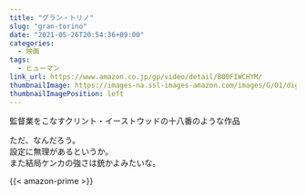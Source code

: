 ```yaml
---
title: "グラン・トリノ"
slug: "gran-torino"
date: "2021-05-26T20:54:36+09:00"
categories:
  - 映画
tags:
  - ヒューマン
link_url: https://www.amazon.co.jp/gp/video/detail/B00FIWCHYM/
thumbnailImage: https://images-na.ssl-images-amazon.com/images/G/01/digital/video/hero/Movies/Top250/B002BCNK1Q_grantourino_UXWB1._V393738492_SX1080_.jpg
thumbnailImagePosition: left
---
```

監督業をこなすクリント・イーストウッドの十八番のような作品
<!--more-->
ただ、なんだろう。  
設定に無理があるというか。  
また結局ケンカの強さは銃かよみたいな。

{{< amazon-prime >}}

